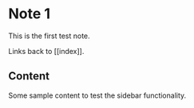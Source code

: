 # Note 1

This is the first test note.

Links back to [[index]].

## Content

Some sample content to test the sidebar functionality.
